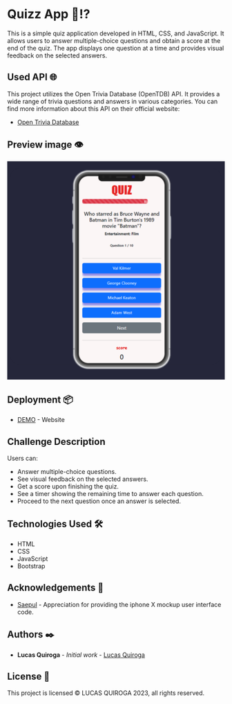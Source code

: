 # Quizz App 💭⁉️

This is a simple quiz application developed in HTML, CSS, and JavaScript. It allows users to answer multiple-choice questions and obtain a score at the end of the quiz. The app displays one question at a time and provides visual feedback on the selected answers.

## Used API 🌐

This project utilizes the Open Trivia Database (OpenTDB) API. It provides a wide range of trivia questions and answers in various categories. You can find more information about this API on their official website:

- [Open Trivia Database](https://opentdb.com/api_config.php)

## Preview image 👁

![app](./app.png)

## Deployment 📦

- [DEMO](https://newsletter-sign-up-app.netlify.app/) - Website

## Challenge Description

Users can:

- Answer multiple-choice questions.
- See visual feedback on the selected answers.
- Get a score upon finishing the quiz.
- See a timer showing the remaining time to answer each question.
- Proceed to the next question once an answer is selected.

## Technologies Used 🛠️

- HTML
- CSS
- JavaScript
- Bootstrap

## Acknowledgements 🎁

- [Saepul](https://codepen.io/aepnat) - Appreciation for providing the iphone X mockup user interface code.

## Authors ✒️

- **Lucas Quiroga** - _Initial work_ - [Lucas Quiroga](https://github.com/Lucas-Quiroga)

## License 📄

This project is licensed © LUCAS QUIROGA 2023, all rights reserved.
